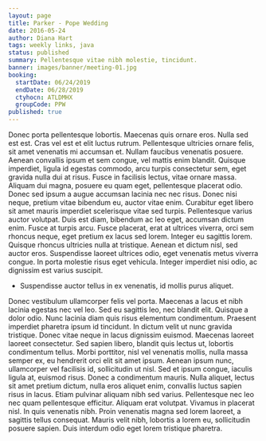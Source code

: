 ```yaml
---
layout: page
title: Parker - Pope Wedding
date: 2016-05-24
author: Diana Hart
tags: weekly links, java
status: published
summary: Pellentesque vitae nibh molestie, tincidunt.
banner: images/banner/meeting-01.jpg
booking:
  startDate: 06/24/2019
  endDate: 06/28/2019
  ctyhocn: ATLDMHX
  groupCode: PPW
published: true
---
```

Donec porta pellentesque lobortis. Maecenas quis ornare eros. Nulla sed est est. Cras vel est et elit luctus rutrum. Pellentesque ultricies ornare felis, sit amet venenatis mi accumsan et. Nullam faucibus venenatis posuere. Aenean convallis ipsum et sem congue, vel mattis enim blandit. Quisque imperdiet, ligula id egestas commodo, arcu turpis consectetur sem, eget gravida nulla dui at risus. Fusce in facilisis lectus, vitae ornare massa. Aliquam dui magna, posuere eu quam eget, pellentesque placerat odio. Donec sed ipsum a augue accumsan lacinia nec nec risus. Donec nisi neque, pretium vitae bibendum eu, auctor vitae enim.
Curabitur eget libero sit amet mauris imperdiet scelerisque vitae sed turpis. Pellentesque varius auctor volutpat. Duis est diam, bibendum ac leo eget, accumsan dictum enim. Fusce at turpis arcu. Fusce placerat, erat at ultrices viverra, orci sem rhoncus neque, eget pretium ex lacus sed lorem. Integer eu sagittis lorem. Quisque rhoncus ultricies nulla at tristique. Aenean et dictum nisl, sed auctor eros. Suspendisse laoreet ultrices odio, eget venenatis metus viverra congue. In porta molestie risus eget vehicula. Integer imperdiet nisi odio, ac dignissim est varius suscipit.

* Suspendisse auctor tellus in ex venenatis, id mollis purus aliquet.

Donec vestibulum ullamcorper felis vel porta. Maecenas a lacus et nibh lacinia egestas nec vel leo. Sed eu sagittis leo, nec blandit elit. Quisque a dolor odio. Nunc lacinia diam quis risus elementum condimentum. Praesent imperdiet pharetra ipsum id tincidunt. In dictum velit ut nunc gravida tristique. Donec vitae neque in lacus dignissim euismod. Maecenas laoreet laoreet consectetur. Sed sapien libero, blandit quis lectus ut, lobortis condimentum tellus. Morbi porttitor, nisl vel venenatis mollis, nulla massa semper ex, eu hendrerit orci elit sit amet ipsum. Aenean ipsum nunc, ullamcorper vel facilisis id, sollicitudin ut nisl. Sed et ipsum congue, iaculis ligula at, euismod risus. Donec a condimentum mauris. Nulla aliquet, lectus sit amet pretium dictum, nulla eros aliquet enim, convallis luctus sapien risus in lacus. Etiam pulvinar aliquam nibh sed varius.
Pellentesque nec leo nec quam pellentesque efficitur. Aliquam erat volutpat. Vivamus in placerat nisl. In quis venenatis nibh. Proin venenatis magna sed lorem laoreet, a sagittis tellus consequat. Mauris velit nibh, lobortis a lorem eu, sollicitudin posuere sapien. Duis interdum odio eget lorem tristique pharetra.
